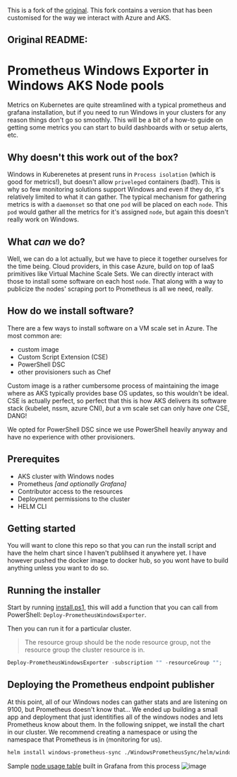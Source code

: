 This is a fork of the [original](https://github.com/aidapsibr/aks-prometheus-windows-exporter). This fork contains a version that has been customised for the way we interact with Azure and AKS.

Original README:
---

# Prometheus Windows Exporter in Windows AKS Node pools
Metrics on Kubernetes are quite streamlined with a typical prometheus and grafana installation, but if you need to run Windows in your clusters for any reason things don't go so smoothly. This will be a bit of a how-to guide on getting some metrics you can start to build dashboards with or setup alerts, etc.

## Why doesn't this work out of the box?
Windows in Kuberenetes at present runs in `Process isolation` (which is good for metrics!), but doesn't allow `priveleged` containers (bad!). This is why so few monitoring solutions support Windows and even if they do, it's relatively limited to what it can gather. The typical mechanism for gathering metrics is with a `daemonset` so that one `pod` will be placed on each `node`. This `pod` would gather all the metrics for it's assigned `node`, but again this doesn't really work on Windows.

## What *can* we do?
Well, we can do a lot actually, but we have to piece it together ourselves for the time being. Cloud providers, in this case Azure, build on top of IaaS primitives like Virtual Machine Scale Sets. We can directly interact with those to install some software on each host `node`. That along with a way to publicize the nodes' scraping port to Prometheus is all we need, really.

## How do we install software?
There are a few ways to install software on a VM scale set in Azure. The most common are:

- custom image
- Custom Script Extension (CSE)
- PowerShell DSC
- other provisioners such as Chef 

Custom image is a rather cumbersome process of maintaining the image where as AKS typically provides base OS updates, so this wouldn't be ideal. CSE is actually perfect, so perfect that this is how AKS delivers its software stack (kubelet, nssm, azure CNI), *but* a vm scale set can only have *one* CSE, DANG! 

We opted for PowerShell DSC since we use PowerShell heavily anyway and have no experience with other provisioners.

## Prerequites

- AKS cluster with Windows nodes
- Prometheus *[and optionally Grafana]*
- Contributor access to the resources
- Deployment permissions to the cluster
- HELM CLI

## Getting started

You will want to clone this repo so that you can run the install script and have the helm chart since I haven't publihsed it anywhere yet. I have however pushed the docker image to docker hub, so you wont have to build anything unless you want to do so.

## Running the installer

Start by running [install.ps1](https://github.com/aidapsibr/aks-prometheus-windows-exporter/blob/main/install.ps1), this will add a function that you can call from PowerShell: `Deploy-PrometheusWindowsExporter`.

Then you can run it for a particular cluster. 
> The resource group should be the node resource group, not the resource group the cluster resource is in.
```powershell
Deploy-PrometheusWindowsExporter -subscription "" -resourceGroup "";
```
## Deploying the Prometheus endpoint publisher
At this point, all of our Windows nodes can gather stats and are listening on 9100, but Prometheus doesn't know that... We ended up building a small app and deployment that just identitifies all of the windows nodes and lets Prometheus know about them. In the following snippet, we install the chart in our cluster. We recommend creating a namespace or using the namespace that Prometheus is in (monitoring for us).

```bash
helm install windows-prometheus-sync ./WindowsPrometheusSync/helm/windows-prometheus-sync/ --namespace monitoring
```

Sample [node usage table](https://github.com/aidapsibr/aks-prometheus-windows-exporter/blob/main/grafana-windows-server-table-panel.json) built in Grafana from this process
![image](https://user-images.githubusercontent.com/621605/118737301-6d189780-b7f9-11eb-96f3-a77269a7d4ea.png)
